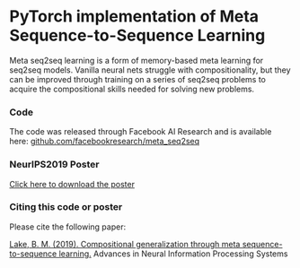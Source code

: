 # PyTorch implementation of Meta Sequence-to-Sequence Learning

Meta seq2seq learning is a form of memory-based meta learning for seq2seq models. Vanilla neural nets struggle with compositionality, but they can be improved through training on a series of seq2seq problems to acquire the compositional skills needed for solving new problems.

### Code 
The code was released through Facebook AI Research and is available here: [github.com/facebookresearch/meta_seq2seq](https://github.com/facebookresearch/meta_seq2seq)

### NeurIPS2019 Poster
[Click here to download the poster](Lake_NeurIPS2019_poster.pdf)

### Citing this code or poster
Please cite the following paper:

[Lake, B. M. (2019). Compositional generalization through meta sequence-to-sequence learning.](https://arxiv.org/abs/1906.05381) Advances in Neural Information Processing Systems
